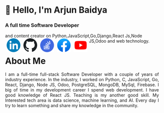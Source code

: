 <h1> 👋 Hello, I'm Arjun Baidya </h1>

<h3>A full time Software Developer</h3> and content creator on Python,JavaScript,Go,Django,React Js,Node JS,Odoo and web technology.

<a href="https://www.linkedin.com/in/arjun-baidya13/" target="_blank">
<img align="left" alt="linkedin" title="linkedin" width="45" hspace="5"
 src="./images/linkedin.png" />
 </a>
<a href="https://github.com/arjun-baidya" target="blank">
<img align="left" alt="linkedin" title="GitHub" width="45" hspace="5"
 src="./images/github.png" />
 </a>
 <a href="https://stackoverflow.com/users/12262434/arjun-baidya" target="blank">
<img align="left" alt="linkedin" title="Stack Overflow" width="45" hspace="5"
 src="./images/stackoverflow.png" />
 </a>
 <a href="https://www.facebook.com/ac.baidya/" target="blank">
<img align="left" alt="linkedin" title="FaceBook" width="45" hspace="5"
 src="./images/fb.png" />
 </a>
<a href="" target="blank">
<img align="left" alt="linkedin" title="Youtube" width="45" hspace="5"
 src="./images/youtube.png" />
 </a>


<h1> About Me </h1>
<p align="justify">
    I am a full-time full-stack Software Developer with a couple of years of industry experience. In the industry, I worked on  Python, C, JavaScript, Go, React, Django, Node JS, Odoo, PostgreSQL, MongoDB, MySql, Firebase. I big of time in my development career I spend web development. I have good knowledge of React JS.
    Teaching is my another good skill. My Interested tech area is data science, machine learning, and AI.
    Every day I try to learn something and share my knowledge in the community.
</p>